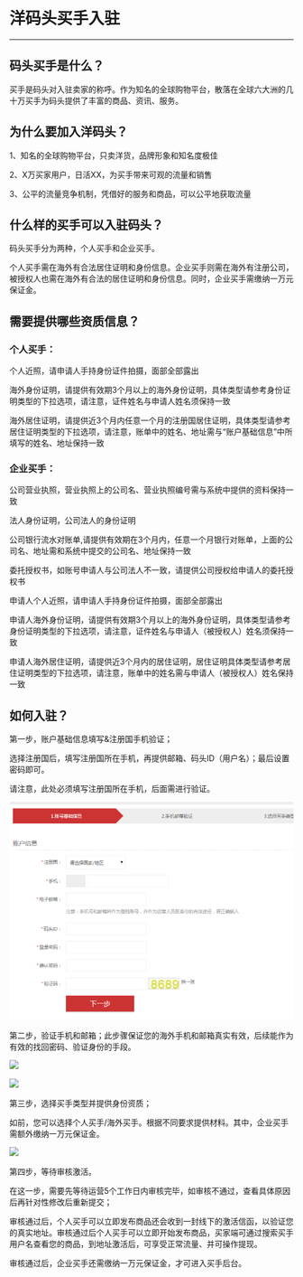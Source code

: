 # 洋码头买手入驻

---

## 码头买手是什么？

买手是码头对入驻卖家的称呼。作为知名的全球购物平台，散落在全球六大洲的几十万买手为码头提供了丰富的商品、资讯、服务。

## 为什么要加入洋码头？

1、知名的全球购物平台，只卖洋货，品牌形象和知名度极佳

2、X万买家用户，日活XX，为买手带来可观的流量和销售

3、公平的流量竞争机制，凭借好的服务和商品，可以公平地获取流量

## 什么样的买手可以入驻码头？

码头买手分为两种，个人买手和企业买手。

个人买手需在海外有合法居住证明和身份信息。企业买手则需在海外有注册公司，被授权人也需在海外有合法的居住证明和身份信息。同时，企业买手需缴纳一万元保证金。

## 需要提供哪些资质信息？

### 个人买手：

个人近照，请申请人手持身份证件拍摄，面部全部露出

海外身份证明，请提供有效期3个月以上的海外身份证明，具体类型请参考身份证明类型的下拉选项，请注意，证件姓名与申请人姓名须保持一致

海外居住证明，请提供近3个月内任意一个月的注册国居住证明，具体类型请参考居住证明类型的下拉选项，请注意，账单中的姓名、地址需与“账户基础信息”中所填写的姓名、地址保持一致

### 企业买手：

公司营业执照，营业执照上的公司名、营业执照编号需与系统中提供的资料保持一致

法人身份证明，公司法人的身份证明

公司银行流水对账单,请提供有效期在3个月内，任意一个月银行对账单，上面的公司名、地址需和系统中提交的公司名、地址保持一致

委托授权书，如账号申请人与公司法人不一致，请提供公司授权给申请人的委托授权书

申请人个人近照，请申请人手持身份证件拍摄，面部全部露出

申请人海外身份证明，请提供有效期3个月以上的海外身份证明，具体类型请参考身份证明类型的下拉选项，请注意，证件姓名与申请人（被授权人）姓名须保持一致

申请人海外居住证明，请提供近3个月内的居住证明，居住证明具体类型请参考居住证明类型的下拉选项，请注意，账单中的姓名需与申请人（被授权人）姓名保持一致

## 如何入驻？

第一步，账户基础信息填写&注册国手机验证；

选择注册国后，填写注册国所在手机，再提供邮箱、码头ID（用户名）；最后设置密码即可。

请注意，此处必须填写注册国所在手机，后面需进行验证。

![](/recruitment/images/apply_step_1.png)

第二步，验证手机和邮箱；此步骤保证您的海外手机和邮箱真实有效，后续能作为有效的找回密码、验证身份的手段。

![](洋码头买手入驻.fld/image002.gif)

![](洋码头买手入驻.fld/image003.gif)

第三步，选择买手类型并提供身份资质；

如前，您可以选择个人买手/海外买手。根据不同要求提供材料。其中，企业买手需额外缴纳一万元保证金。

![](洋码头买手入驻.fld/image004.gif)

第四步，等待审核激活。

在这一步，需要先等待运营5个工作日内审核完毕，如审核不通过，查看具体原因后再针对性修改后重新提交；

审核通过后，个人买手可以立即发布商品还会收到一封线下的激活信函，以验证您的真实地址。审核通过后个人买手可以立即开始发布商品，买家端可通过搜索买手用户名查看您的商品，到地址激活后，可享受正常流量、并可操作提现。

审核通过后，企业买手还需缴纳一万元保证金，才可进入买手后台。

## 



